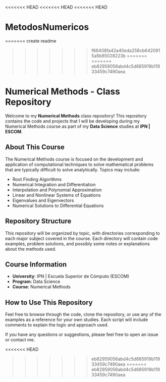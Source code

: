 <<<<<<< HEAD
<<<<<<< HEAD
<<<<<<< HEAD
# MetodosNumericos
=======
create readme
>>>>>>> f66408fa42a40eda258cb6420915a5b85028223b
=======
=======
>>>>>>> eb82959056abd4c5d685919b11933459c7490aea

# Numerical Methods - Class Repository

Welcome to my **Numerical Methods** class repository! This repository contains the code and projects that I will be developing during my Numerical Methods course as part of my **Data Science** studies at **IPN | ESCOM**.

## About This Course

The Numerical Methods course is focused on the development and application of computational techniques to solve mathematical problems that are typically difficult to solve analytically. Topics may include:

- Root Finding Algorithms
- Numerical Integration and Differentiation
- Interpolation and Polynomial Approximation
- Linear and Nonlinear Systems of Equations
- Eigenvalues and Eigenvectors
- Numerical Solutions to Differential Equations

## Repository Structure

This repository will be organized by topic, with directories corresponding to each major subject covered in the course. Each directory will contain code examples, problem solutions, and possibly some notes or explanations about the methods used.

## Course Information

- **University**: IPN | Escuela Superior de Cómputo (ESCOM)
- **Program**: Data Science
- **Course**: Numerical Methods

## How to Use This Repository

Feel free to browse through the code, clone the repository, or use any of the examples as a reference for your own studies. Each script will include comments to explain the logic and approach used.

If you have any questions or suggestions, please feel free to open an issue or contact me.


<<<<<<< HEAD
>>>>>>> eb82959056abd4c5d685919b11933459c7490aea
=======
>>>>>>> eb82959056abd4c5d685919b11933459c7490aea
